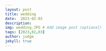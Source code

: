 ```yaml
---
layout: post
title: wedding
date:  2023-02-03
description: 
img: wedding.JPG # Add image post (optional)
tags: [2023,02,03]
author: judge
jekyll: true
---
```


